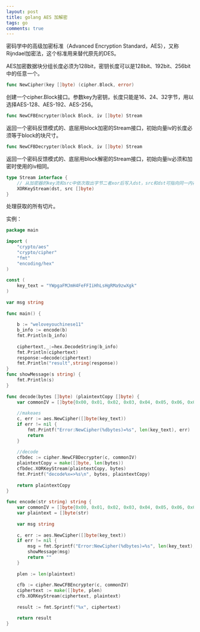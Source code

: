 ```yaml
---
layout: post
title: golang AES 加解密
tags: go
comments: true
---
```


密码学中的高级加密标准（Advanced Encryption Standard，AES），又称Rijndael加密法，这个标准用来替代原先的DES。

AES加密数据块分组长度必须为128bit，密钥长度可以是128bit、192bit、256bit中的任意一个。



```go
func NewCipher(key []byte) (cipher.Block, error)
```

创建一个cipher.Block接口。参数key为密钥，长度只能是16、24、32字节，用以选择AES-128、AES-192、AES-256。


```go
func NewCFBEncrypter(block Block, iv []byte) Stream
```
返回一个密码反馈模式的、底层用block加密的Stream接口，初始向量iv的长度必须等于block的块尺寸。

```go
func NewCFBDecrypter(block Block, iv []byte) Stream
```
返回一个密码反馈模式的、底层用block解密的Stream接口，初始向量iv必须和加密时使用的iv相同。

```go
type Stream interface {
    // 从加密器的key流和src中依次取出字节二者xor后写入dst，src和dst可指向同一内存地址
    XORKeyStream(dst, src []byte)
}
```
处理获取的所有切片。


实例：

```go
package main
 
import (
    "crypto/aes"
    "crypto/cipher"
    "fmt"
    "encoding/hex"
)
 
const (
    key_text = "YWpgaFMJmH4FeFFIiHhLsHgRMa9zwXgk"
)
 
var msg string
 
func main() {
 
    b := "weloveyouchinese11"
    b_info := encode(b)
    fmt.Println(b_info)
	
    ciphertext,_:=hex.DecodeString(b_info)
    fmt.Println(ciphertext)
    response:=decode(ciphertext)
    fmt.Println("result",string(response))
}
func showMessage(s string) {
    fmt.Println(s)
}
 
func decode(bytes []byte) (plaintextCopy []byte) {
    var commonIV = []byte{0x00, 0x01, 0x02, 0x03, 0x04, 0x05, 0x06, 0x07, 0x08, 0x09, 0x0a, 0x0b, 0x0c, 0x0d, 0x0e, 0x0f}
 
    //makeaes
    c, err := aes.NewCipher([]byte(key_text))
    if err != nil {
        fmt.Printf("Error:NewCipher(%dbytes)=%s", len(key_text), err)
        return
    }
 
    //decode
    cfbdec := cipher.NewCFBDecrypter(c, commonIV)
    plaintextCopy = make([]byte, len(bytes))
    cfbdec.XORKeyStream(plaintextCopy, bytes)
    fmt.Printf("decode%x=>%s\n", bytes, plaintextCopy)
 
    return plaintextCopy
}
 
func encode(str string) string {
    var commonIV = []byte{0x00, 0x01, 0x02, 0x03, 0x04, 0x05, 0x06, 0x07, 0x08, 0x09, 0x0a, 0x0b, 0x0c, 0x0d, 0x0e, 0x0f}
    var plaintext = []byte(str)
    
    var msg string
 
    c, err := aes.NewCipher([]byte(key_text))
    if err != nil {
        msg = fmt.Sprintf("Error:NewCipher(%dbytes)=%s", len(key_text), err)
        showMessage(msg)
        return ""
    }
 
    plen := len(plaintext)
 
    cfb := cipher.NewCFBEncrypter(c, commonIV)
    ciphertext := make([]byte, plen)
    cfb.XORKeyStream(ciphertext, plaintext)
 
    result := fmt.Sprintf("%x", ciphertext)

    return result
}
```
